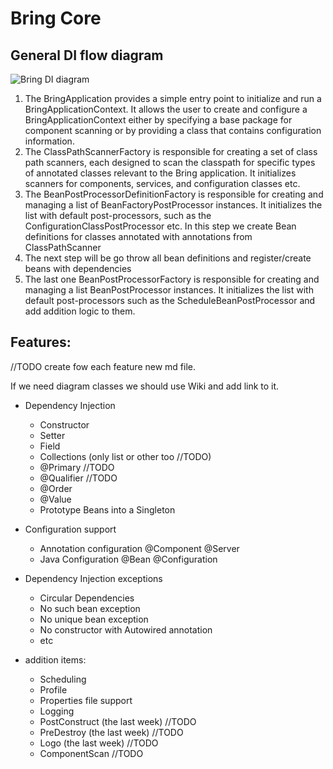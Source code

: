 # Bring Core

## General DI flow diagram

![Bring DI diagram](https://github.com/YevgenDemoTestOrganization/bring/assets/73576438/0e8d074a-3d49-4099-bf8e-68b029056cce)

1. The BringApplication provides a simple entry point to initialize and run a BringApplicationContext.
   It allows the user to create and configure a BringApplicationContext either by specifying a base package for component scanning or by providing a class that contains configuration information.
2. The ClassPathScannerFactory is responsible for creating a set of class path scanners, each designed to scan the classpath for specific types of annotated classes relevant to the Bring application. It initializes scanners for components, services, and configuration classes etc.
3. The BeanPostProcessorDefinitionFactory is responsible for creating and managing a list of BeanFactoryPostProcessor instances. It initializes the list with default post-processors, such as the ConfigurationClassPostProcessor etc. In this step we create Bean definitions for classes annotated with annotations from ClassPathScanner
4. The next step will be go throw all bean definitions and register/create beans with dependencies
5. The last one BeanPostProcessorFactory is responsible for creating and managing a list BeanPostProcessor instances. 
It initializes the list with default post-processors such as the ScheduleBeanPostProcessor and add addition logic to them.


## Features:

//TODO create fow each feature new md file.

If we need diagram classes we should use Wiki and add link to it.

 - Dependency Injection
   - Constructor 
   - Setter
   - Field
   - Collections (only list or other too //TODO)
   - @Primary //TODO
   - @Qualifier //TODO
   - @Order
   - @Value
   - Prototype Beans into a Singleton


 - Configuration support
   - Annotation configuration @Component @Server
   - Java Configuration @Bean @Configuration


- Dependency Injection exceptions
  - Circular Dependencies
  - No such bean exception
  - No unique bean exception
  - No constructor with Autowired annotation
  - etc


- addition items:
  - Scheduling
  - Profile
  - Properties file support
  - Logging
  - PostConstruct (the last week)  //TODO
  - PreDestroy (the last week)  //TODO
  - Logo  (the last week) //TODO
  - ComponentScan  //TODO